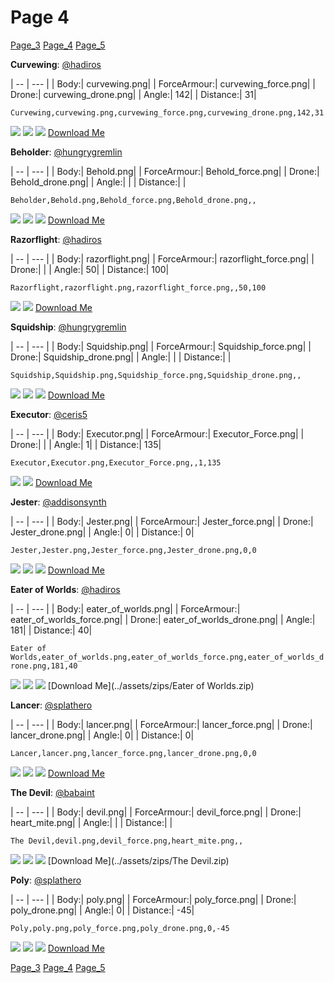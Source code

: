 # Page 4
[Page_3](./Page_3.md)
[Page_4](./Page_4.md)
[Page_5](./Page_5.md)

**Curvewing**: [@hadiros](https://discord.com/users/266028842395631629)

| -- | --- | 
| Body:| curvewing.png| 
| ForceArmour:| curvewing_force.png| 
| Drone:| curvewing_drone.png| 
| Angle:| 142| 
| Distance:| 31| 

`Curvewing,curvewing.png,curvewing_force.png,curvewing_drone.png,142,31`

![](../custom_skins/curvewing.png)
![](../custom_skins/curvewing_force.png)
![](../custom_skins/curvewing_drone.png)
[Download Me](../assets/zips/Curvewing.zip)


**Beholder**: [@hungrygremlin](https://discord.com/users/361743580563374080)

| -- | --- | 
| Body:| Behold.png| 
| ForceArmour:| Behold_force.png| 
| Drone:| Behold_drone.png| 
| Angle:| | 
| Distance:| | 

`Beholder,Behold.png,Behold_force.png,Behold_drone.png,,`

![](../custom_skins/Behold.png)
![](../custom_skins/Behold_force.png)
![](../custom_skins/Behold_drone.png)
[Download Me](../assets/zips/Beholder.zip)


**Razorflight**: [@hadiros](https://discord.com/users/266028842395631629)

| -- | --- | 
| Body:| razorflight.png| 
| ForceArmour:| razorflight_force.png| 
| Drone:| | 
| Angle:| 50| 
| Distance:| 100| 

`Razorflight,razorflight.png,razorflight_force.png,,50,100`

![](../custom_skins/razorflight.png)
![](../custom_skins/razorflight_force.png)
[Download Me](../assets/zips/Razorflight.zip)


**Squidship**: [@hungrygremlin](https://discord.com/users/361743580563374080)

| -- | --- | 
| Body:| Squidship.png| 
| ForceArmour:| Squidship_force.png| 
| Drone:| Squidship_drone.png| 
| Angle:| | 
| Distance:| | 

`Squidship,Squidship.png,Squidship_force.png,Squidship_drone.png,,`

![](../custom_skins/Squidship.png)
![](../custom_skins/Squidship_force.png)
![](../custom_skins/Squidship_drone.png)
[Download Me](../assets/zips/Squidship.zip)


**Executor**: [@ceris5](https://discord.com/users/460824601019023360)

| -- | --- | 
| Body:| Executor.png| 
| ForceArmour:| Executor_Force.png| 
| Drone:| | 
| Angle:| 1| 
| Distance:| 135| 

`Executor,Executor.png,Executor_Force.png,,1,135`

![](../custom_skins/Executor.png)
![](../custom_skins/Executor_Force.png)
[Download Me](../assets/zips/Executor.zip)


**Jester**: [@addisonsynth](https://discord.com/users/690582693532008459)

| -- | --- | 
| Body:| Jester.png| 
| ForceArmour:| Jester_force.png| 
| Drone:| Jester_drone.png| 
| Angle:| 0| 
| Distance:| 0| 

`Jester,Jester.png,Jester_force.png,Jester_drone.png,0,0`

![](../custom_skins/Jester.png)
![](../custom_skins/Jester_force.png)
![](../custom_skins/Jester_drone.png)
[Download Me](../assets/zips/Jester.zip)


**Eater of Worlds**: [@hadiros](https://discord.com/users/266028842395631629)

| -- | --- | 
| Body:| eater_of_worlds.png| 
| ForceArmour:| eater_of_worlds_force.png| 
| Drone:| eater_of_worlds_drone.png| 
| Angle:| 181| 
| Distance:| 40| 

`Eater of Worlds,eater_of_worlds.png,eater_of_worlds_force.png,eater_of_worlds_drone.png,181,40`

![](../custom_skins/eater_of_worlds.png)
![](../custom_skins/eater_of_worlds_force.png)
![](../custom_skins/eater_of_worlds_drone.png)
[Download Me](../assets/zips/Eater of Worlds.zip)


**Lancer**: [@splathero](https://discord.com/users/1088727297755971645)

| -- | --- | 
| Body:| lancer.png| 
| ForceArmour:| lancer_force.png| 
| Drone:| lancer_drone.png| 
| Angle:| 0| 
| Distance:| 0| 

`Lancer,lancer.png,lancer_force.png,lancer_drone.png,0,0`

![](../custom_skins/lancer.png)
![](../custom_skins/lancer_force.png)
![](../custom_skins/lancer_drone.png)
[Download Me](../assets/zips/Lancer.zip)


**The Devil**: [@babaint](https://discord.com/users/598945877419360266)

| -- | --- | 
| Body:| devil.png| 
| ForceArmour:| devil_force.png| 
| Drone:| heart_mite.png| 
| Angle:| | 
| Distance:| | 

`The Devil,devil.png,devil_force.png,heart_mite.png,,`

![](../custom_skins/devil.png)
![](../custom_skins/devil_force.png)
![](../custom_skins/heart_mite.png)
[Download Me](../assets/zips/The Devil.zip)


**Poly**: [@splathero](https://discord.com/users/1088727297755971645)

| -- | --- | 
| Body:| poly.png| 
| ForceArmour:| poly_force.png| 
| Drone:| poly_drone.png| 
| Angle:| 0| 
| Distance:| -45| 

`Poly,poly.png,poly_force.png,poly_drone.png,0,-45`

![](../custom_skins/poly.png)
![](../custom_skins/poly_force.png)
![](../custom_skins/poly_drone.png)
[Download Me](../assets/zips/Poly.zip)

[Page_3](./Page_3.md)
[Page_4](./Page_4.md)
[Page_5](./Page_5.md)
